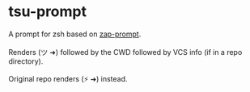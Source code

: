 # tsu-prompt
A prompt for zsh based on [zap-prompt](https://github.com/zap-zsh/zap-prompt). 
<br>
<br>
Renders (ツ ➜) followed by the CWD followed by VCS info (if in a repo directory). 
<br>
<br>
Original repo renders (⚡ ➜) instead. 
